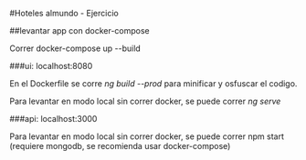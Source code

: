 #Hoteles almundo - Ejercicio

##levantar app con docker-compose

Correr docker-compose up --build

###ui: localhost:8080

En el Dockerfile se corre *ng build --prod* para minificar y osfuscar el codigo.

Para levantar en modo local sin correr docker, se puede correr *ng serve*

###api: localhost:3000 

Para levantar en modo local sin correr docker, se puede correr npm start (requiere mongodb, se recomienda usar docker-compose)